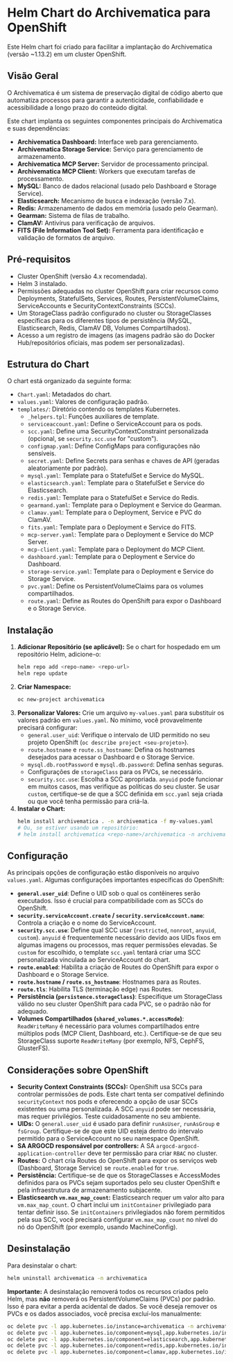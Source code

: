 # Helm Chart do Archivematica para OpenShift

Este Helm chart foi criado para facilitar a implantação do Archivematica (versão ~1.13.2) em um cluster OpenShift.

## Visão Geral

O Archivematica é um sistema de preservação digital de código aberto que automatiza processos para garantir a autenticidade, confiabilidade e acessibilidade a longo prazo do conteúdo digital.

Este chart implanta os seguintes componentes principais do Archivematica e suas dependências:

*   **Archivematica Dashboard:** Interface web para gerenciamento.
*   **Archivematica Storage Service:** Serviço para gerenciamento de armazenamento.
*   **Archivematica MCP Server:** Servidor de processamento principal.
*   **Archivematica MCP Client:** Workers que executam tarefas de processamento.
*   **MySQL:** Banco de dados relacional (usado pelo Dashboard e Storage Service).
*   **Elasticsearch:** Mecanismo de busca e indexação (versão 7.x).
*   **Redis:** Armazenamento de dados em memória (usado pelo Gearman).
*   **Gearman:** Sistema de filas de trabalho.
*   **ClamAV:** Antivírus para verificação de arquivos.
*   **FITS (File Information Tool Set):** Ferramenta para identificação e validação de formatos de arquivo.

## Pré-requisitos

*   Cluster OpenShift (versão 4.x recomendada).
*   Helm 3 instalado.
*   Permissões adequadas no cluster OpenShift para criar recursos como Deployments, StatefulSets, Services, Routes, PersistentVolumeClaims, ServiceAccounts e SecurityContextConstraints (SCCs).
*   Um StorageClass padrão configurado no cluster ou StorageClasses específicas para os diferentes tipos de persistência (MySQL, Elasticsearch, Redis, ClamAV DB, Volumes Compartilhados).
*   Acesso a um registro de imagens (as imagens padrão são do Docker Hub/repositórios oficiais, mas podem ser personalizadas).

## Estrutura do Chart

O chart está organizado da seguinte forma:

*   `Chart.yaml`: Metadados do chart.
*   `values.yaml`: Valores de configuração padrão.
*   `templates/`: Diretório contendo os templates Kubernetes.
    *   `_helpers.tpl`: Funções auxiliares de template.
    *   `serviceaccount.yaml`: Define o ServiceAccount para os pods.
    *   `scc.yaml`: Define uma SecurityContextConstraint personalizada (opcional, se `security.scc.use` for "custom").
    *   `configmap.yaml`: Define ConfigMaps para configurações não sensíveis.
    *   `secret.yaml`: Define Secrets para senhas e chaves de API (geradas aleatoriamente por padrão).
    *   `mysql.yaml`: Template para o StatefulSet e Service do MySQL.
    *   `elasticsearch.yaml`: Template para o StatefulSet e Service do Elasticsearch.
    *   `redis.yaml`: Template para o StatefulSet e Service do Redis.
    *   `gearmand.yaml`: Template para o Deployment e Service do Gearman.
    *   `clamav.yaml`: Template para o Deployment, Service e PVC do ClamAV.
    *   `fits.yaml`: Template para o Deployment e Service do FITS.
    *   `mcp-server.yaml`: Template para o Deployment e Service do MCP Server.
    *   `mcp-client.yaml`: Template para o Deployment do MCP Client.
    *   `dashboard.yaml`: Template para o Deployment e Service do Dashboard.
    *   `storage-service.yaml`: Template para o Deployment e Service do Storage Service.
    *   `pvc.yaml`: Define os PersistentVolumeClaims para os volumes compartilhados.
    *   `route.yaml`: Define as Routes do OpenShift para expor o Dashboard e o Storage Service.

## Instalação

1.  **Adicionar Repositório (se aplicável):** Se o chart for hospedado em um repositório Helm, adicione-o:
    ```bash
    helm repo add <repo-name> <repo-url>
    helm repo update
    ```
2.  **Criar Namespace:**
    ```bash
    oc new-project archivematica
    ```
3.  **Personalizar Valores:** Crie um arquivo `my-values.yaml` para substituir os valores padrão em `values.yaml`. No mínimo, você provavelmente precisará configurar:
    *   `general.user_uid`: Verifique o intervalo de UID permitido no seu projeto OpenShift (`oc describe project <seu-projeto>`).
    *   `route.hostname` e `route.ss_hostname`: Defina os hostnames desejados para acessar o Dashboard e o Storage Service.
    *   `mysql.db.rootPassword` e `mysql.db.password`: Defina senhas seguras.
    *   Configurações de `storageClass` para os PVCs, se necessário.
    *   `security.scc.use`: Escolha a SCC apropriada. `anyuid` pode funcionar em muitos casos, mas verifique as políticas do seu cluster. Se usar `custom`, certifique-se de que a SCC definida em `scc.yaml` seja criada ou que você tenha permissão para criá-la.
4.  **Instalar o Chart:**
    ```bash
    helm install archivematica . -n archivematica -f my-values.yaml
    # Ou, se estiver usando um repositório:
    # helm install archivematica <repo-name>/archivematica -n archivematica -f my-values.yaml
    ```

## Configuração

As principais opções de configuração estão disponíveis no arquivo `values.yaml`. Algumas configurações importantes específicas do OpenShift:

*   **`general.user_uid`**: Define o UID sob o qual os contêineres serão executados. Isso é crucial para compatibilidade com as SCCs do OpenShift.
*   **`security.serviceAccount.create` / `security.serviceAccount.name`**: Controla a criação e o nome do ServiceAccount.
*   **`security.scc.use`**: Define qual SCC usar (`restricted`, `nonroot`, `anyuid`, `custom`). `anyuid` é frequentemente necessário devido aos UIDs fixos em algumas imagens ou processos, mas requer permissões elevadas. Se `custom` for escolhido, o template `scc.yaml` tentará criar uma SCC personalizada vinculada ao ServiceAccount do chart.
*   **`route.enabled`**: Habilita a criação de Routes do OpenShift para expor o Dashboard e o Storage Service.
*   **`route.hostname` / `route.ss_hostname`**: Hostnames para as Routes.
*   **`route.tls`**: Habilita TLS (terminação edge) nas Routes.
*   **Persistência (`persistence.storageClass`)**: Especifique um StorageClass válido no seu cluster OpenShift para cada PVC, se o padrão não for adequado.
*   **Volumes Compartilhados (`shared_volumes.*.accessMode`)**: `ReadWriteMany` é necessário para volumes compartilhados entre múltiplos pods (MCP Client, Dashboard, etc.). Certifique-se de que seu StorageClass suporte `ReadWriteMany` (por exemplo, NFS, CephFS, GlusterFS).

## Considerações sobre OpenShift

*   **Security Context Constraints (SCCs):** OpenShift usa SCCs para controlar permissões de pods. Este chart tenta ser compatível definindo `securityContext` nos pods e oferecendo a opção de usar SCCs existentes ou uma personalizada. A SCC `anyuid` pode ser necessária, mas requer privilégios. Teste cuidadosamente no seu ambiente.
*   **UIDs:** O `general.user_uid` é usado para definir `runAsUser`, `runAsGroup` e `fsGroup`. Certifique-se de que este UID esteja dentro do intervalo permitido para o ServiceAccount no seu namespace OpenShift.
*   **SA ARGOCD responsável por controllers:** A SA `argocd-argocd-application-controller` deve ter permissão para criar `RBAC` no cluster.
*   **Routes:** O chart cria Routes do OpenShift para expor os serviços web (Dashboard, Storage Service) se `route.enabled` for `true`.
*   **Persistência:** Certifique-se de que os StorageClasses e AccessModes definidos para os PVCs sejam suportados pelo seu cluster OpenShift e pela infraestrutura de armazenamento subjacente.
*   **Elasticsearch `vm.max_map_count`:** Elasticsearch requer um valor alto para `vm.max_map_count`. O chart inclui um `initContainer` privilegiado para tentar definir isso. Se `initContainers` privilegiados não forem permitidos pela sua SCC, você precisará configurar `vm.max_map_count` no nível do nó do OpenShift (por exemplo, usando MachineConfig).

## Desinstalação

Para desinstalar o chart:

```bash
helm uninstall archivematica -n archivematica
```

**Importante:** A desinstalação removerá todos os recursos criados pelo Helm, mas **não** removerá os PersistentVolumeClaims (PVCs) por padrão. Isso é para evitar a perda acidental de dados. Se você deseja remover os PVCs e os dados associados, você precisa excluí-los manualmente:

```bash
oc delete pvc -l app.kubernetes.io/instance=archivematica -n archivematica
oc delete pvc -l app.kubernetes.io/component=mysql,app.kubernetes.io/instance=archivematica -n archivematica
oc delete pvc -l app.kubernetes.io/component=elasticsearch,app.kubernetes.io/instance=archivematica -n archivematica
oc delete pvc -l app.kubernetes.io/component=redis,app.kubernetes.io/instance=archivematica -n archivematica
oc delete pvc -l app.kubernetes.io/component=clamav,app.kubernetes.io/instance=archivematica -n archivematica
```

